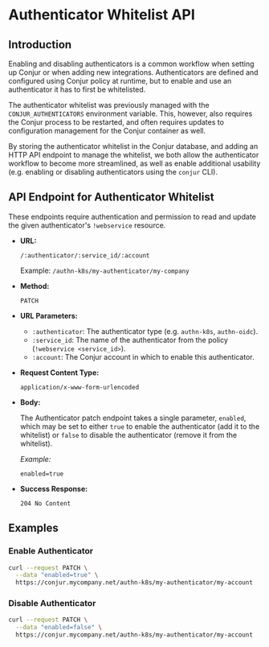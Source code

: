# Authenticator Whitelist API

## Introduction

Enabling and disabling authenticators is a common workflow when setting up Conjur
or when adding new integrations. Authenticators are defined and configured using
Conjur policy at runtime, but to enable and use an authenticator it has to first 
be whitelisted.

The authenticator whitelist was previously managed with the `CONJUR_AUTHENTICATORS`
environment variable. This, however, also requires the Conjur process to be restarted,
and often requires updates to configuration management for the Conjur container
as well.

By storing the authenticator whitelist in the Conjur database, and adding an HTTP
API endpoint to manage the whitelist, we both allow the authenticator workflow to
become more streamlined, as well as enable additional usability (e.g. enabling
or disabling authenticators using the `conjur` CLI).

## API Endpoint for Authenticator Whitelist

These endpoints require authentication and permission to read and update the
given authenticator's `!webservice` resource.

* **URL:**

    `/:authenticator/:service_id/:account`

    Example: `/authn-k8s/my-authenticator/my-company`

* **Method:**

    `PATCH`

* **URL Parameters:**

  * `:authenticator`: The authenticator type (e.g. `authn-k8s`, `authn-oidc`).
  * `:service_id`: The name of the authenticator from the policy (`!webservice <service_id>`).
  * `:account`: The Conjur account in which to enable this authenticator.

* **Request Content Type:**

    `application/x-www-form-urlencoded`

* **Body:**

    The Authenticator patch endpoint takes a single parameter, `enabled`, which
    may be set to either `true` to enable the authenticator (add it to the whitelist)
    or `false` to disable the authenticator (remove it from the whitelist).

    *Example:*

    ```
    enabled=true
    ```

* **Success Response:**

  `204 No Content`

## Examples

### Enable Authenticator

```sh
curl --request PATCH \
  --data "enabled=true" \
  https://conjur.mycompany.net/authn-k8s/my-authenticator/my-account
```

### Disable Authenticator

```sh
curl --request PATCH \
  --data "enabled=false" \
  https://conjur.mycompany.net/authn-k8s/my-authenticator/my-account
```

